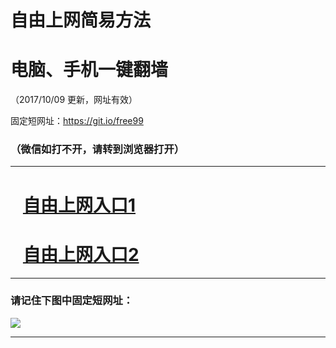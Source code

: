 ﻿# 自由上网简易方法

# 电脑、手机一键翻墙

（2017/10/09 更新，网址有效）

固定短网址：https://git.io/free99

### （微信如打不开，请转到浏览器打开）


***





# &nbsp;&nbsp; <a href="http://ft3276520968.fwq-tz-1001.info/fwqtz01.html?t=100900123117 " target="_blank">自由上网入口1</a>
# &nbsp;&nbsp; <a href="http://ft422915952.fwq-tz-1002.info/fwqtz02.html?t=10090011495 " target="_blank">自由上网入口2</a>
***

### 请记住下图中固定短网址：

<img src="https://s3-us-west-2.amazonaws.com/fwq-1001/yjfq-20170905okok.png" /> 


***

